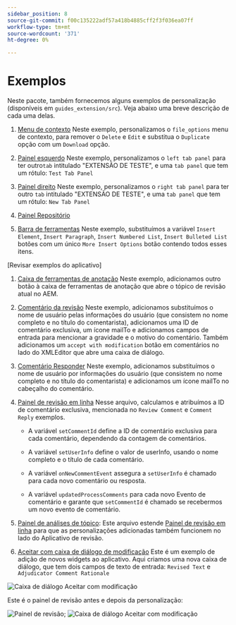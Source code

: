 ```yaml
---
sidebar_position: 8
source-git-commit: f00c135222adf57a418b4885cff2f3f036ea07ff
workflow-type: tm+mt
source-wordcount: '371'
ht-degree: 0%

---
```



# Exemplos

Neste pacote, também fornecemos alguns exemplos de personalização (disponíveis em `guides_extension/src`). Veja abaixo uma breve descrição de cada uma delas.

1. [Menu de contexto](./../../src/file_options.ts)
Neste exemplo, personalizamos o `file_options` menu de contexto, para remover o `Delete` e `Edit` e substitua o `Duplicate` opção com um `Download` opção.

2. [Painel esquerdo](../../src/left_panel_container.ts)
Neste exemplo, personalizamos o `left tab panel` para ter outro`tab` intitulado &quot;EXTENSÃO DE TESTE&quot;, e uma `tab panel` que tem um rótulo: `Test Tab Panel`

3. [Painel direito](../../src/right_panel_container.ts)
Neste exemplo, personalizamos o `right tab panel` para ter outro `tab` intitulado &quot;EXTENSÃO DE TESTE&quot;, e uma `tab panel` que tem um rótulo: `New Tab Panel`

4. [Painel Repositório](../../src/repository_panel.ts)

5. [Barra de ferramentas](../../src/toolbar.ts)
Neste exemplo, substituímos a variável `Insert Element`, `Insert Paragraph`, `Insert Numbered List`, `Insert Bulleted List` botões com um único `More Insert Options` botão contendo todos esses itens.

[Revisar exemplos do aplicativo]

1. [Caixa de ferramentas de anotação](../../src/review_app_examples/annotation_extension.ts)
Neste exemplo, adicionamos outro botão à caixa de ferramentas de anotação que abre o tópico de revisão atual no AEM.

2. [Comentário da revisão](../../src/review_app_examples/review_comment.ts)
Neste exemplo, adicionamos substituímos o nome de usuário pelas informações do usuário (que consistem no nome completo e no título do comentarista), adicionamos uma ID de comentário exclusiva, um ícone mailTo e adicionamos campos de entrada para mencionar a gravidade e o motivo do comentário.
Também adicionamos um `accept with modification` botão em comentários no lado do XMLEditor que abre uma caixa de diálogo.

3. [Comentário Responder](../../src/review_app_examples/comment_reply.ts)
Neste exemplo, adicionamos substituímos o nome de usuário por informações do usuário (que consistem no nome completo e no título do comentarista) e adicionamos um ícone mailTo no cabeçalho do comentário.

4. [Painel de revisão em linha](../../src/review_app_examples/inline_review_panel.ts)
Nesse arquivo, calculamos e atribuímos a ID de comentário exclusiva, mencionada no `Review Comment` e `Comment Reply` exemplos.
   - A variável `setCommentId` define a ID de comentário exclusiva para cada comentário, dependendo da contagem de comentários.

   - A variável `setUserInfo` define o valor de userInfo, usando o nome completo e o título de cada comentário.

   - A variável `onNewCommentEvent` assegura a `setUserInfo` é chamado para cada novo comentário ou resposta.

   - A variável `updatedProcessComments` para cada novo Evento de comentário e garante que `setCommentId` é chamado se recebermos um novo evento de comentário.

5. [Painel de análises de tópico](../../src/review_app_examples/topic_reviews.ts): Este arquivo estende [Painel de revisão em linha](../../src/review_app_examples/inline_review_panel.ts) para que as personalizações adicionadas também funcionem no lado do Aplicativo de revisão.

6. [Aceitar com caixa de diálogo de modificação](../../src/review_app_examples/accept_with_modification_dialog.ts)
Este é um exemplo de adição de novos widgets ao aplicativo. Aqui criamos uma nova caixa de diálogo, que tem dois campos de texto de entrada: `Revised Text` e `Adjudicator Comment Rationale`

![Caixa de diálogo Aceitar com modificação](./imgs/accept_with_modification_dialogue.png)

Este é o painel de revisão antes e depois da personalização:

![Painel de revisão;](./imgs/review_panel.png)
![Caixa de diálogo Aceitar com modificação](./imgs/customised_review_panel.png)
